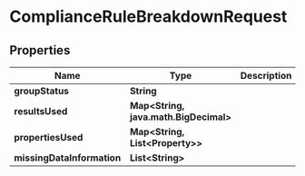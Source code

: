 

# ComplianceRuleBreakdownRequest


## Properties

| Name | Type | Description | Notes |
|------------ | ------------- | ------------- | -------------|
|**groupStatus** | **String** |  |  |
|**resultsUsed** | **Map&lt;String, java.math.BigDecimal&gt;** |  |  |
|**propertiesUsed** | **Map&lt;String, List&lt;Property&gt;&gt;** |  |  |
|**missingDataInformation** | **List&lt;String&gt;** |  |  |



